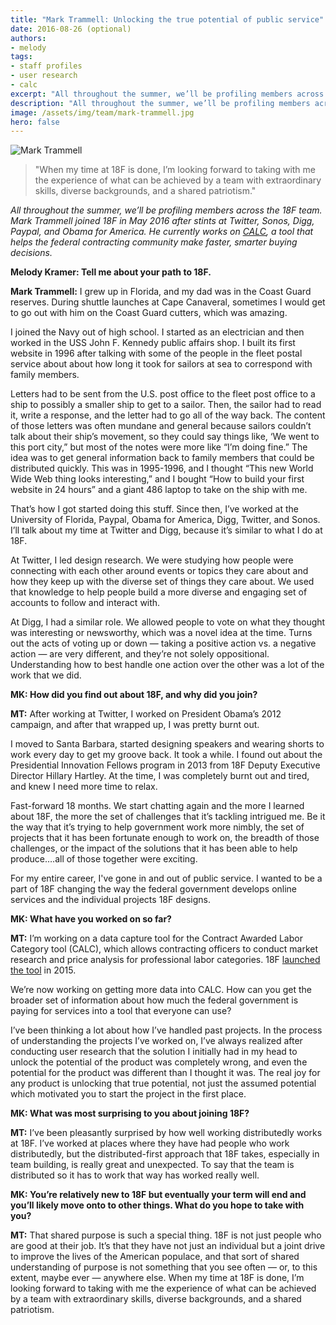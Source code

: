 ```yaml
---
title: "Mark Trammell: Unlocking the true potential of public service"
date: 2016-08-26 (optional)
authors:
- melody
tags:
- staff profiles
- user research
- calc
excerpt: "All throughout the summer, we’ll be profiling members across the 18F team. Mark Trammell joined 18F in May 2016 after stints at Twitter, Sonos, Digg, Paypal, and Obama for America. He currently works on CALC, a tool that helps the federal contracting community make faster, smarter buying decisions."
description: "All throughout the summer, we’ll be profiling members across the 18F team. Mark Trammell joined 18F in May 2016 after stints at Twitter, Sonos, Digg, Paypal, and Obama for America. He currently works on CALC, a tool that helps the federal contracting community make faster, smarter buying decisions."
image: /assets/img/team/mark-trammell.jpg
hero: false
---
```


<aside class="pquote pquote-single">
	<img class="pquote-img" src="{{site.baseurl }}/assets/img/team/mark-trammell.jpg" alt="Mark Trammell">
	<blockquote>
		<p>"When my time at 18F is done, I’m looking forward to taking with me the experience of what can be achieved by a team with extraordinary skills, diverse backgrounds, and a shared patriotism."</p>
	</blockquote>
</aside>

*All throughout the summer, we’ll be profiling members across the 18F team. Mark Trammell joined 18F in May 2016 after stints at Twitter, Sonos, Digg, Paypal, and Obama for America. He currently works on [CALC](https://calc.gsa.gov/), a tool that helps the federal contracting community make faster, smarter buying decisions.*

**Melody Kramer: Tell me about your path to 18F.**

**Mark Trammell:** I grew up in Florida, and my dad was in the Coast Guard reserves. During shuttle launches at Cape Canaveral, sometimes I would get to go out with him on the Coast Guard cutters, which was amazing.

I joined the Navy out of high school. I started as an electrician and then worked in the USS John F. Kennedy public affairs shop. I built its first website in 1996 after talking with some of the people in the fleet postal service about about how long it took for sailors at sea to correspond with family members.

Letters had to be sent from the U.S. post office to the fleet post office to a ship to possibly a smaller ship to get to a sailor. Then, the sailor had to read it, write a response, and the letter had to go all of the way back. The content of those letters was often mundane and general because sailors couldn’t talk about their ship’s movement, so they could say things like, ‘We went to this port city,” but most of the notes were more like “I’m doing fine.” The idea was to get general information back to family members that could be distributed quickly. This was in 1995-1996, and I thought “This new World Wide Web thing looks interesting,” and I bought “How to build your first website in 24 hours” and a giant 486 laptop to take on the ship with me.

That’s how I got started doing this stuff. Since then, I’ve worked at the University of Florida, Paypal, Obama for America, Digg, Twitter, and Sonos. I’ll talk about my time at Twitter and Digg, because it’s similar to what I do at 18F.

At Twitter, I led design research. We were studying how people were connecting with each other around events or topics they care about and how they keep up with the diverse set of things they care about. We used that knowledge to help people build a more diverse and engaging set of accounts to follow and interact with.

At Digg, I had a similar role. We allowed people to vote on what they thought was interesting or newsworthy, which was a novel idea at the time. Turns out the acts of voting up or down — taking a positive action vs. a negative action — are very different, and they’re not solely oppositional. Understanding how to best handle one action over the other was a lot of the work that we did.

**MK: How did you find out about 18F, and why did you join?**

**MT:** After working at Twitter, I worked on President Obama’s 2012 campaign, and after that wrapped up, I was pretty burnt out.

I moved to Santa Barbara, started designing speakers and wearing shorts to work every day to get my groove back. It took a while. I found out about the Presidential Innovation Fellows program in 2013 from 18F Deputy Executive Director Hillary Hartley. At the time, I was completely burnt out and tired, and knew I need more time to relax.

Fast-forward 18 months. We start chatting again and the more I learned about 18F, the more the set of challenges that it’s tackling intrigued me. Be it the way that it’s trying to help government work more nimbly, the set of projects that it has been fortunate enough to work on, the breadth of those challenges, or the impact of the solutions that it has been able to help produce….all of those together were exciting.

For my entire career, I've gone in and out of public service. I wanted to be a part of 18F changing the way the federal government develops online services and the individual projects 18F designs.

**MK: What have you worked on so far?**

**MT:** I’m working on a data capture tool for the Contract Awarded Labor Category tool (CALC), which allows contracting officers to conduct market research and price analysis for professional labor categories. 18F [launched the tool](https://18f.gsa.gov/2015/05/12/announcing-the-calc-tool/) in 2015.

We’re now working on getting more data into CALC. How can you get the broader set of information about how much the federal government is paying for services into a tool that everyone can use?

I’ve been thinking a lot about how I’ve handled past projects. In the process of understanding the projects I’ve worked on, I’ve always realized after conducting user research that the solution I initially had in my head to unlock the potential of the product was completely wrong, and even the potential for the product was different than I thought it was. The real joy for any product is unlocking that true potential, not just the assumed potential which motivated you to start the project in the first place.

**MK: What was most surprising to you about joining 18F?**

**MT:** I’ve been pleasantly surprised by how well working distributedly works at 18F. I’ve worked at places where they have had people who work distributedly, but the distributed-first approach that 18F takes, especially in team building, is really great and unexpected. To say that the team is distributed so it has to work that way has worked really well.

**MK: You’re relatively new to 18F but eventually your term will end and you’ll likely move onto to other things. What do you hope to take with you?**

**MT:** That shared purpose is such a special thing. 18F is not just people who are good at their job. It’s that they have not just an individual but a joint drive to improve the lives of the American populace, and that sort of shared understanding of purpose is not something that you see often — or, to this extent, maybe ever — anywhere else. When my time at 18F is done, I’m looking forward to taking with me the experience of what can be achieved by a team with extraordinary skills, diverse backgrounds, and a shared patriotism.
